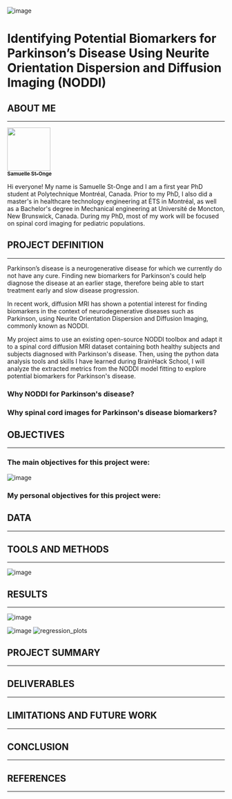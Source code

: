 ![image](https://github.com/brainhack-school2023/st-onge_project/assets/57685132/f10c8f2a-a5e3-40e4-bcef-8d99f204dfec)


# Identifying Potential Biomarkers for Parkinson’s Disease Using Neurite Orientation Dispersion and Diffusion Imaging (NODDI) 

## ABOUT ME 
---
<a href="https://github.com/samuellestonge">
   <img src="https://avatars.githubusercontent.com/u/57685132?v=4" width="100px;" alt=""/>
   <br /><sub><b>Samuelle St-Onge </b></sub>
</a>

Hi everyone! My name is Samuelle St-Onge and I am a first year PhD student at Polytechnique Montréal, Canada. Prior to my PhD, I also did a master's in healthcare technology engineering at ÉTS in Montréal, as well as a Bachelor's degree in Mechanical engineering at Université de Moncton, New Brunswick, Canada. During my PhD, most of my work will be focused on spinal cord imaging for pediatric populations. 

## PROJECT DEFINITION
---
Parkinson’s disease is a neurogenerative disease for which we currently do not have any cure. Finding new biomarkers for Parkinson's could help diagnose the disease at an earlier stage, therefore being able to start treatment early and slow disease progression. 

In recent work, diffusion MRI has shown a potential interest for finding biomarkers in the context of neurodegenerative diseases such as Parkinson, using Neurite Orientation Dispersion and Diffusion Imaging, commonly known as NODDI.  

My project aims to use an existing open-source NODDI toolbox and adapt it to a spinal cord diffusion MRI dataset containing both healthy subjects and subjects diagnosed with Parkinson's disease. Then, using the python data analysis tools and skills I have learned during BrainHack School, I will analyze the extracted metrics from the NODDI model fitting to explore potential biomarkers for Parkinson's disease.

### Why NODDI for Parkinson's disease?


### Why spinal cord images for Parkinson's disease biomarkers? 



## OBJECTIVES
---
### The main objectives for this project were: 


![image](https://github.com/brainhack-school2023/st-onge_project/assets/57685132/a6f20407-3086-46a9-9708-cbb05f4fc480)


### My personal objectives for this project were: 



## DATA
---




## TOOLS AND METHODS
---

![image](https://github.com/brainhack-school2023/st-onge_project/assets/57685132/88a35d55-c648-4fe9-9624-f539ac260975)




## RESULTS
---
![image](https://github.com/brainhack-school2023/st-onge_project/assets/57685132/0e318560-1cef-4e12-8a0c-b496efbb08cb)

![image](https://github.com/brainhack-school2023/st-onge_project/assets/57685132/54f759f4-462b-4d9c-8c86-4f56b0f763e0)
![regression_plots](https://github.com/brainhack-school2023/st-onge_project/assets/57685132/40ff403c-f77a-490f-a397-7b3532867daf)




## PROJECT SUMMARY 
---


## DELIVERABLES
---


## LIMITATIONS AND FUTURE WORK
---


## CONCLUSION
---


## REFERENCES
---



